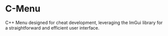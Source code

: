 # C-Menu
C++ Menu designed for cheat development, leveraging the ImGui library for a straightforward and efficient user interface.
